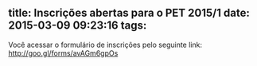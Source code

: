 title: Inscrições abertas para o PET 2015/1
date: 2015-03-09 09:23:16
tags:
---
Você acessar o formulário de inscrições pelo seguinte link: http://goo.gl/forms/avAGm6gpOs

